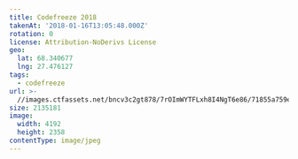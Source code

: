 ```yaml
---
title: Codefreeze 2018
takenAt: '2018-01-16T13:05:48.000Z'
rotation: 0
license: Attribution-NoDerivs License
geo:
  lat: 68.340677
  lng: 27.476127
tags:
  - codefreeze
url: >-
  //images.ctfassets.net/bncv3c2gt878/7rOImWYTFLxh8I4NgT6e86/71855a759e1f19adc125a9ba9be0f972/codefreeze-2018_28023260239_o
size: 2135181
image:
  width: 4192
  height: 2358
contentType: image/jpeg
---
```


